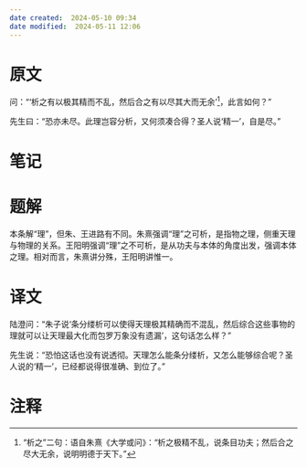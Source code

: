 ```yaml
---
date created:  2024-05-10 09:34
date modified:  2024-05-11 12:06
---
```

# 原文
问：“‘析之有以极其精而不乱，然后合之有以尽其大而无余’[^1]，此言如何？”

先生曰：“恐亦未尽。此理岂容分析，又何须凑合得？圣人说‘精一’，自是尽。”
# 笔记

# 题解
本条解“理”，但朱、王进路有不同。朱熹强调“理”之可析，是指物之理，侧重天理与物理的关系。王阳明强调“理”之不可析，是从功夫与本体的角度出发，强调本体之理。相对而言，朱熹讲分殊，王阳明讲惟一。
# 译文
陆澄问：“朱子说‘条分缕析可以使得天理极其精确而不混乱，然后综合这些事物的理就可以让天理最大化而包罗万象没有遗漏’，这句话怎么样？”

先生说：“恐怕这话也没有说透彻。天理怎么能条分缕析，又怎么能够综合呢？圣人说的‘精一’，已经都说得很准确、到位了。”
# 注释

[^1]: “析之”二句：语自朱熹《大学或问》：“析之极精不乱，说条目功夫；然后合之尽大无余，说明明德于天下。”